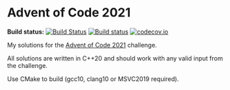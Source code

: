 Advent of Code 2021
===================

**Build status:** [![Build Status](https://travis-ci.com/ComicSansMS/AdventOfCode2021.svg?branch=main)](https://travis-ci.com/ComicSansMS/AdventOfCode2021)
[![Build status](https://ci.appveyor.com/api/projects/status/github/ComicSansMS/AdventOfCode2021?svg=true)](https://ci.appveyor.com/project/ComicSansMS/AdventOfCode2021)
[![codecov.io](https://codecov.io/github/ComicSansMS/AdventOfCode2021/coverage.svg?branch=main)](https://codecov.io/github/ComicSansMS/AdventOfCode2021?branch=main)


My solutions for the [Advent of Code 2021](https://adventofcode.com/2021/) challenge.

All solutions are written in C++20 and should work with any valid input from the challenge.

Use CMake to build (gcc10, clang10 or MSVC2019 required).
